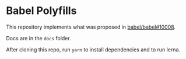 # Babel Polyfills

This repository implements what was proposed in [babel/babel#10008](https://github.com/babel/babel/issues/10008).

Docs are in the `docs` folder.

After cloning this repo, run `yarn` to install dependencies and to run lerna.
